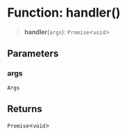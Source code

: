 # Function: handler()

> **handler**(`args`): `Promise`\<`void`\>

## Parameters

### args

`Args`

## Returns

`Promise`\<`void`\>
